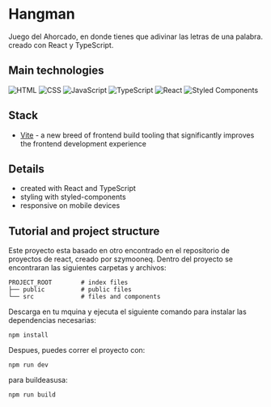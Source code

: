 # Hangman


Juego del Ahorcado, en donde tienes que adivinar las letras de una palabra. creado con React y TypeScript.


## Main technologies

![HTML](https://img.shields.io/badge/HTML5-E34F26?style=for-the-badge&logo=html5&logoColor=white)
![CSS](https://img.shields.io/badge/CSS3-1572B6?style=for-the-badge&logo=css3&logoColor=white)
![JavaScript](https://img.shields.io/badge/JavaScript-323330?style=for-the-badge&logo=javascript&logoColor=F7DF1E)
![TypeScript](https://img.shields.io/badge/typescript-%23007ACC.svg?style=for-the-badge&logo=typescript&logoColor=white)
![React](https://img.shields.io/badge/react-%2320232a.svg?style=for-the-badge&logo=react&logoColor=%2361DAFB)
![Styled Components](https://img.shields.io/badge/styled--components-DB7093?style=for-the-badge&logo=styled-components&logoColor=white)

## Stack

- [Vite](https://vitejs.dev) - a new breed of frontend build tooling that significantly improves the frontend development experience

## Details

- created with React and TypeScript
- styling with styled-components
- responsive on mobile devices

## Tutorial and project structure

Este proyecto esta basado en otro encontrado en el repositorio de proyectos de react, creado por szymooneq.
Dentro del proyecto se encontraran las siguientes carpetas y archivos:

```
PROJECT_ROOT        # index files
├── public          # public files
└── src             # files and components
```

Descarga en tu mquina y ejecuta el siguiente comando para instalar las dependencias necesarias:

```
npm install
```

Despues, puedes correr el proyecto con:

```
npm run dev
```

para buildeasusa:

```
npm run build
```
